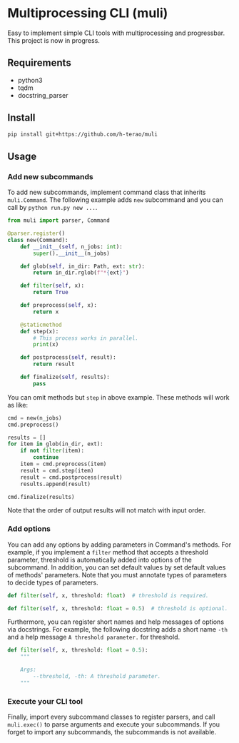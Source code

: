 # Multiprocessing CLI (muli)
Easy to implement simple CLI tools with multiprocessing and progressbar.
This project is now in progress.

## Requirements
- python3
- tqdm
- docstring_parser

## Install
```bash
pip install git+https://github.com/h-terao/muli
```

## Usage

### Add new subcommands

To add new subcommands, implement command class that inherits `muli.Command`.
The following example adds `new` subcommand and you can call by `python run.py new ...`.

```python
from muli import parser, Command

@parser.register()
class new(Command):
    def __init__(self, n_jobs: int):
        super().__init__(n_jobs)

    def glob(self, in_dir: Path, ext: str):
        return in_dir.rglob(f"*{ext}")

    def filter(self, x):
        return True

    def preprocess(self, x):
        return x

    @staticmethod
    def step(x):
        # This process works in parallel.
        print(x)

    def postprocess(self, result):
        return result

    def finalize(self, results):
        pass
```

You can omit methods but `step` in above example.
These methods will work as like:

```python
cmd = new(n_jobs)
cmd.preprocess()

results = []
for item in glob(in_dir, ext):
    if not filter(item):
        continue
    item = cmd.preprocess(item)
    result = cmd.step(item)
    result = cmd.postprocess(result)
    results.append(result)

cmd.finalize(results)
```

Note that the order of output results will not match with input order.

### Add options

You can add any options by adding parameters in Command's methods.
For example, if you implement a `filter` method that accepts a threshold parameter, threshold is automatically added into options of the subcommand.
In addition, you can set default values by set default values of methods' parameters.
Note that you must annotate types of parameters to decide types of parameters.

```python
def filter(self, x, threshold: float)  # threshold is required.

def filter(self, x, threshold: float = 0.5)  # threshold is optional.
```

Furthermore, you can register short names and help messages of options via docstrings.
For example, the following docstring adds a short name `-th` and a help message `A threshold parameter.` for threshold.

```python
def filter(self, x, threshold: float = 0.5):
    """

    Args:
        --threshold, -th: A threshold parameter.
    """
```

### Execute your CLI tool

Finally, import every subcommand classes to register parsers, and call `muli.exec()` to parse arguments and execute your subcommands.
If you forget to import any subcommands, the subcommands is not available.
